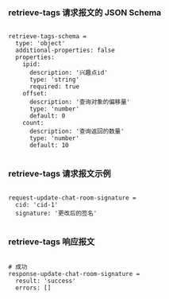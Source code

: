### retrieve-tags 请求报文的 JSON Schema
<pre><code>
retrieve-tags-schema =
  type: 'object'
  additional-properties: false
  properties:
    ipid:
      description: '兴趣点id'
      type: 'string'
      required: true
    offset:
      description: '查询对象的偏移量'
      type: 'number'
      default: 0
    count:
      description: '查询返回的数量'
      type: 'number'
      default: 10

</code></pre>

### retrieve-tags 请求报文示例
<pre><code>
request-update-chat-room-signature =
  cid: 'cid-1'
  signature: '更改后的签名'

</code></pre>

### retrieve-tags 响应报文
<pre><code>
# 成功
response-update-chat-room-signature =
  result: 'success'
  errors: []

</code></pre>


